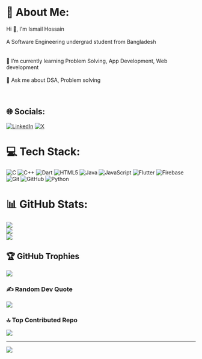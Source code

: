 # 💫 About Me:
Hi 👋, I'm Ismail Hossain<br><br>A Software Engineering undergrad student from Bangladesh<br><br><br>🌱 I’m currently learning Problem Solving, App Development, Web development<br><br>💬 Ask me about DSA, Problem solving<br><br><br>


## 🌐 Socials:
[![LinkedIn](https://img.shields.io/badge/LinkedIn-%230077B5.svg?logo=linkedin&logoColor=white)](https://linkedin.com/in/ismail360) [![X](https://img.shields.io/badge/X-black.svg?logo=X&logoColor=white)](https://x.com/HossainIsmail04) 

# 💻 Tech Stack:
![C](https://img.shields.io/badge/c-%2300599C.svg?style=flat&logo=c&logoColor=white) ![C++](https://img.shields.io/badge/c++-%2300599C.svg?style=flat&logo=c%2B%2B&logoColor=white) ![Dart](https://img.shields.io/badge/dart-%230175C2.svg?style=flat&logo=dart&logoColor=white) ![HTML5](https://img.shields.io/badge/html5-%23E34F26.svg?style=flat&logo=html5&logoColor=white) ![Java](https://img.shields.io/badge/java-%23ED8B00.svg?style=flat&logo=openjdk&logoColor=white) ![JavaScript](https://img.shields.io/badge/javascript-%23323330.svg?style=flat&logo=javascript&logoColor=%23F7DF1E) ![Flutter](https://img.shields.io/badge/Flutter-%2302569B.svg?style=flat&logo=Flutter&logoColor=white) ![Firebase](https://img.shields.io/badge/firebase-a08021?style=flat&logo=firebase&logoColor=ffcd34) ![Git](https://img.shields.io/badge/git-%23F05033.svg?style=flat&logo=git&logoColor=white) ![GitHub](https://img.shields.io/badge/github-%23121011.svg?style=flat&logo=github&logoColor=white) ![Python](https://img.shields.io/badge/python-3670A0?style=flat&logo=python&logoColor=ffdd54)
# 📊 GitHub Stats:
![](https://github-readme-stats.vercel.app/api?username=CodeWithIsmail&theme=neon&hide_border=false&include_all_commits=true&count_private=true)<br/>
![](https://github-readme-streak-stats.herokuapp.com/?user=CodeWithIsmail&theme=neon&hide_border=false)<br/>
![](https://github-readme-stats.vercel.app/api/top-langs/?username=CodeWithIsmail&theme=neon&hide_border=false&include_all_commits=true&count_private=true&layout=compact)

## 🏆 GitHub Trophies
![](https://github-profile-trophy.vercel.app/?username=CodeWithIsmail&theme=dracula&no-frame=false&no-bg=false&margin-w=4)

### ✍️ Random Dev Quote
![](https://quotes-github-readme.vercel.app/api?type=horizontal&theme=radical)

### 🔝 Top Contributed Repo
![](https://github-contributor-stats.vercel.app/api?username=CodeWithIsmail&limit=5&theme=neon&combine_all_yearly_contributions=true)

---
[![](https://visitcount.itsvg.in/api?id=CodeWithIsmail&icon=5&color=11)](https://visitcount.itsvg.in)

<!-- Proudly created with GPRM ( https://gprm.itsvg.in ) -->
